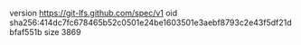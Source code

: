 version https://git-lfs.github.com/spec/v1
oid sha256:414dc7fc678465b52c0501e24be1603501e3aebf8793c2e43f5df21dbfaf551b
size 3869

